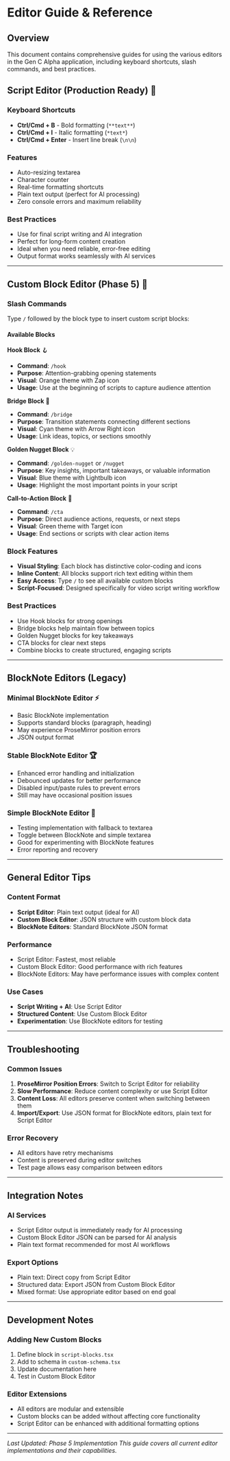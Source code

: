 # Editor Guide & Reference

## Overview
This document contains comprehensive guides for using the various editors in the Gen C Alpha application, including keyboard shortcuts, slash commands, and best practices.

## Script Editor (Production Ready) 🚀

### Keyboard Shortcuts
- **Ctrl/Cmd + B** - Bold formatting (`**text**`)
- **Ctrl/Cmd + I** - Italic formatting (`*text*`)
- **Ctrl/Cmd + Enter** - Insert line break (`\n\n`)

### Features
- Auto-resizing textarea
- Character counter
- Real-time formatting shortcuts
- Plain text output (perfect for AI processing)
- Zero console errors and maximum reliability

### Best Practices
- Use for final script writing and AI integration
- Perfect for long-form content creation
- Ideal when you need reliable, error-free editing
- Output format works seamlessly with AI services

---

## Custom Block Editor (Phase 5) 🎨

### Slash Commands
Type `/` followed by the block type to insert custom script blocks:

#### Available Blocks

**Hook Block** 🪝
- **Command**: `/hook`
- **Purpose**: Attention-grabbing opening statements
- **Visual**: Orange theme with Zap icon
- **Usage**: Use at the beginning of scripts to capture audience attention

**Bridge Block** 🌉  
- **Command**: `/bridge`
- **Purpose**: Transition statements connecting different sections
- **Visual**: Cyan theme with Arrow Right icon
- **Usage**: Link ideas, topics, or sections smoothly

**Golden Nugget Block** 💡
- **Command**: `/golden-nugget` or `/nugget`
- **Purpose**: Key insights, important takeaways, or valuable information
- **Visual**: Blue theme with Lightbulb icon
- **Usage**: Highlight the most important points in your script

**Call-to-Action Block** 🎯
- **Command**: `/cta`
- **Purpose**: Direct audience actions, requests, or next steps
- **Visual**: Green theme with Target icon
- **Usage**: End sections or scripts with clear action items

### Block Features
- **Visual Styling**: Each block has distinctive color-coding and icons
- **Inline Content**: All blocks support rich text editing within them
- **Easy Access**: Type `/` to see all available custom blocks
- **Script-Focused**: Designed specifically for video script writing workflow

### Best Practices
- Use Hook blocks for strong openings
- Bridge blocks help maintain flow between topics
- Golden Nugget blocks for key takeaways
- CTA blocks for clear next steps
- Combine blocks to create structured, engaging scripts

---

## BlockNote Editors (Legacy)

### Minimal BlockNote Editor ⚡
- Basic BlockNote implementation
- Supports standard blocks (paragraph, heading)
- May experience ProseMirror position errors
- JSON output format

### Stable BlockNote Editor 🏆
- Enhanced error handling and initialization
- Debounced updates for better performance
- Disabled input/paste rules to prevent errors
- Still may have occasional position issues

### Simple BlockNote Editor 🧪
- Testing implementation with fallback to textarea
- Toggle between BlockNote and simple textarea
- Good for experimenting with BlockNote features
- Error reporting and recovery

---

## General Editor Tips

### Content Format
- **Script Editor**: Plain text output (ideal for AI)
- **Custom Block Editor**: JSON structure with custom block data
- **BlockNote Editors**: Standard BlockNote JSON format

### Performance
- Script Editor: Fastest, most reliable
- Custom Block Editor: Good performance with rich features
- BlockNote Editors: May have performance issues with complex content

### Use Cases
- **Script Writing + AI**: Use Script Editor
- **Structured Content**: Use Custom Block Editor
- **Experimentation**: Use BlockNote editors for testing

---

## Troubleshooting

### Common Issues
1. **ProseMirror Position Errors**: Switch to Script Editor for reliability
2. **Slow Performance**: Reduce content complexity or use Script Editor
3. **Content Loss**: All editors preserve content when switching between them
4. **Import/Export**: Use JSON format for BlockNote editors, plain text for Script Editor

### Error Recovery
- All editors have retry mechanisms
- Content is preserved during editor switches
- Test page allows easy comparison between editors

---

## Integration Notes

### AI Services
- Script Editor output is immediately ready for AI processing
- Custom Block Editor JSON can be parsed for AI analysis
- Plain text format recommended for most AI workflows

### Export Options
- Plain text: Direct copy from Script Editor
- Structured data: Export JSON from Custom Block Editor
- Mixed format: Use appropriate editor based on end goal

---

## Development Notes

### Adding New Custom Blocks
1. Define block in `script-blocks.tsx`
2. Add to schema in `custom-schema.tsx`
3. Update documentation here
4. Test in Custom Block Editor

### Editor Extensions
- All editors are modular and extensible
- Custom blocks can be added without affecting core functionality
- Script Editor can be enhanced with additional formatting options

---

*Last Updated: Phase 5 Implementation*
*This guide covers all current editor implementations and their capabilities.*